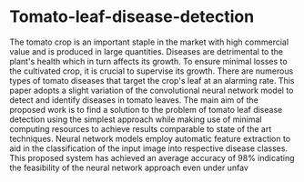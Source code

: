 # Tomato-leaf-disease-detection
The tomato crop is an important staple in the market with high commercial value and is produced in large quantities. Diseases are detrimental to the plant's health which in turn affects its growth. To ensure minimal losses to the cultivated crop, it is crucial to supervise its growth. There are numerous types of tomato diseases that target the crop's leaf at an alarming rate. This paper adopts a slight variation of the convolutional neural network model to detect and identify diseases in tomato leaves. The main aim of the proposed work is to find a solution to the problem of tomato leaf disease detection using the simplest approach while making use of minimal computing resources to achieve results comparable to state of the art techniques. Neural network models employ automatic feature extraction to aid in the classification of the input image into respective disease classes. This proposed system has achieved an average accuracy of 98% indicating the feasibility of the neural network approach even under unfav
